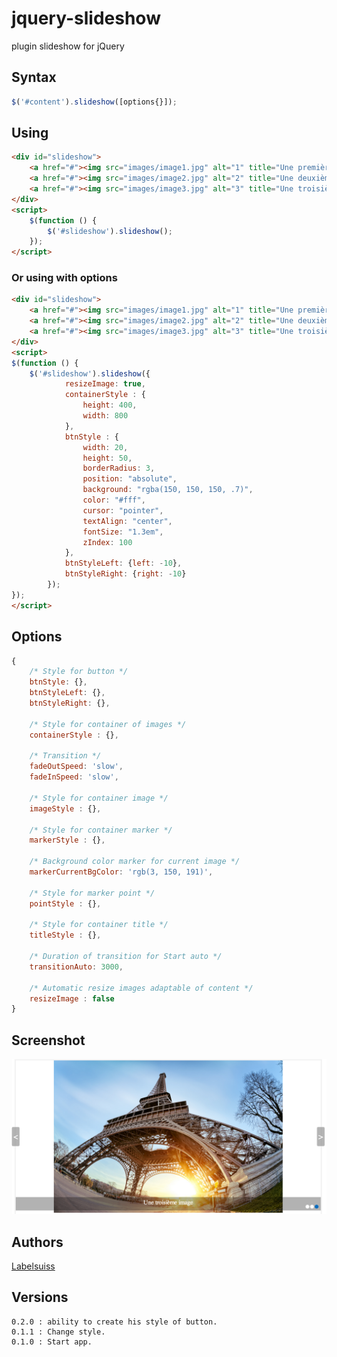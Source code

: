 jquery-slideshow
================

plugin slideshow for jQuery

## Syntax
```javascript
$('#content').slideshow([options{}]);
```

## Using
```html
<div id="slideshow">
    <a href="#"><img src="images/image1.jpg" alt="1" title="Une première image"></a>
    <a href="#"><img src="images/image2.jpg" alt="2" title="Une deuxième image"></a>
    <a href="#"><img src="images/image3.jpg" alt="3" title="Une troisième image"></a>
</div>
<script>
    $(function () {
        $('#slideshow').slideshow();
    });
</script>
```

### Or using with options
```html
<div id="slideshow">
    <a href="#"><img src="images/image1.jpg" alt="1" title="Une première image"></a>
    <a href="#"><img src="images/image2.jpg" alt="2" title="Une deuxième image"></a>
    <a href="#"><img src="images/image3.jpg" alt="3" title="Une troisième image"></a>
</div>
<script>
$(function () {
    $('#slideshow').slideshow({
            resizeImage: true, 
            containerStyle : {
                height: 400,
                width: 800
            },
            btnStyle : {
                width: 20,
                height: 50,
                borderRadius: 3,
                position: "absolute",
                background: "rgba(150, 150, 150, .7)",
                color: "#fff",
                cursor: "pointer",
                textAlign: "center",
                fontSize: "1.3em",
                zIndex: 100
            },
            btnStyleLeft: {left: -10},
            btnStyleRight: {right: -10}
        });
});
</script>
```

## Options
```javascript
{
    /* Style for button */
    btnStyle: {},
    btnStyleLeft: {},
    btnStyleRight: {},

    /* Style for container of images */
    containerStyle : {},

    /* Transition */
    fadeOutSpeed: 'slow',
    fadeInSpeed: 'slow',

    /* Style for container image */
    imageStyle : {},

    /* Style for container marker */
    markerStyle : {},

    /* Background color marker for current image */
    markerCurrentBgColor: 'rgb(3, 150, 191)',

    /* Style for marker point */
    pointStyle : {},

    /* Style for container title */
    titleStyle : {},

    /* Duration of transition for Start auto */
    transitionAuto: 3000,

    /* Automatic resize images adaptable of content */
    resizeImage : false
}
```

## Screenshot
![Screenshot](/screenshot.png "Screenshot")

## Authors
[Labelsuiss](https://github.com/Labelsuisse/jquery.slideshow)

## Versions

    0.2.0 : ability to create his style of button.
    0.1.1 : Change style.
    0.1.0 : Start app.
